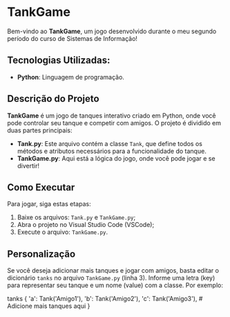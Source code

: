 # TankGame

Bem-vindo ao **TankGame**, um jogo desenvolvido durante o meu segundo período do curso de Sistemas de Informação!

## Tecnologias Utilizadas:

- **Python**: Linguagem de programação.

## Descrição do Projeto

**TankGame** é um jogo de tanques interativo criado em Python, onde você pode controlar seu tanque e competir com amigos. O projeto é dividido em duas partes principais:

- **Tank.py**: Este arquivo contém a classe `Tank`, que define todos os métodos e atributos necessários para a funcionalidade do tanque.
- **TankGame.py**: Aqui está a lógica do jogo, onde você pode jogar e se divertir!

## Como Executar

Para jogar, siga estas etapas:

1. Baixe os arquivos: `Tank.py` e `TankGame.py`;
2. Abra o projeto no Visual Studio Code (VSCode);
3. Execute o arquivo: `TankGame.py`.

## Personalização

Se você deseja adicionar mais tanques e jogar com amigos, basta editar o dicionário `tanks` no arquivo `TankGame.py` (linha 3). Informe uma letra (key) para representar seu tanque e um nome (value) com a classe. 
Por exemplo: 

tanks {
    'a': Tank('Amigo1'),
    'b': Tank('Amigo2'),
    'c': Tank('Amigo3'),
    # Adicione mais tanques aqui
}
